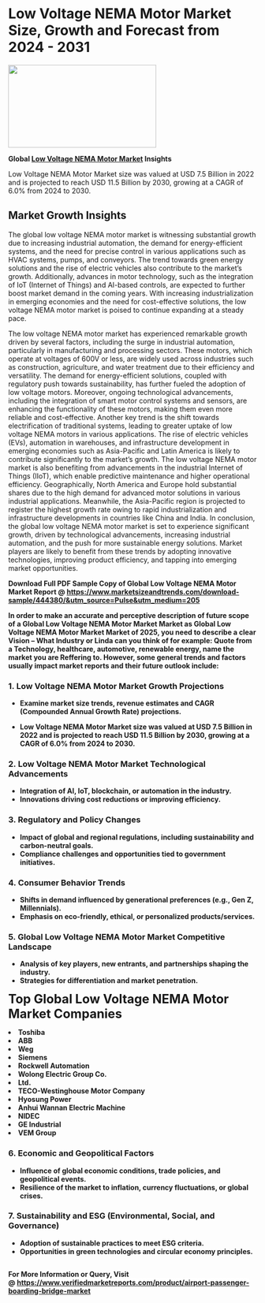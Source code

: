 <H1>Low Voltage NEMA Motor Market Size, Growth and Forecast from 2024 - 2031</H1><img class="aligncenter size-medium wp-image-584254" src="https://thirdeyenews.in/wp-content/uploads/2024/09/Global-Market-Research-300x168.jpeg" alt="" width="300" height="168" /><p><strong>Global&nbsp;<a href="https://www.marketsizeandtrends.com/download-sample/444380/&amp;utm_source=Pulse&amp;utm_medium=205">Low Voltage NEMA Motor Market</a> Insights</strong></p><p>Low Voltage NEMA Motor Market size was valued at USD 7.5 Billion in 2022 and is projected to reach USD 11.5 Billion by 2030, growing at a CAGR of 6.0% from 2024 to 2030.</p><p><h2>Market Growth Insights</h2> <p>The global low voltage NEMA motor market is witnessing substantial growth due to increasing industrial automation, the demand for energy-efficient systems, and the need for precise control in various applications such as HVAC systems, pumps, and conveyors. The trend towards green energy solutions and the rise of electric vehicles also contribute to the market’s growth. Additionally, advances in motor technology, such as the integration of IoT (Internet of Things) and AI-based controls, are expected to further boost market demand in the coming years. With increasing industrialization in emerging economies and the need for cost-effective solutions, the low voltage NEMA motor market is poised to continue expanding at a steady pace.</p> <p><strong></strong></p> <p>The low voltage NEMA motor market has experienced remarkable growth driven by several factors, including the surge in industrial automation, particularly in manufacturing and processing sectors. These motors, which operate at voltages of 600V or less, are widely used across industries such as construction, agriculture, and water treatment due to their efficiency and versatility. The demand for energy-efficient solutions, coupled with regulatory push towards sustainability, has further fueled the adoption of low voltage motors. Moreover, ongoing technological advancements, including the integration of smart motor control systems and sensors, are enhancing the functionality of these motors, making them even more reliable and cost-effective. Another key trend is the shift towards electrification of traditional systems, leading to greater uptake of low voltage NEMA motors in various applications. The rise of electric vehicles (EVs), automation in warehouses, and infrastructure development in emerging economies such as Asia-Pacific and Latin America is likely to contribute significantly to the market’s growth. The low voltage NEMA motor market is also benefiting from advancements in the industrial Internet of Things (IIoT), which enable predictive maintenance and higher operational efficiency. Geographically, North America and Europe hold substantial shares due to the high demand for advanced motor solutions in various industrial applications. Meanwhile, the Asia-Pacific region is projected to register the highest growth rate owing to rapid industrialization and infrastructure developments in countries like China and India. In conclusion, the global low voltage NEMA motor market is set to experience significant growth, driven by technological advancements, increasing industrial automation, and the push for more sustainable energy solutions. Market players are likely to benefit from these trends by adopting innovative technologies, improving product efficiency, and tapping into emerging market opportunities.</p> <p><strong></p><p><span class=""><strong>Download Full PDF Sample Copy of Global Low Voltage NEMA Motor Market Report</strong> @ <a href="https://www.marketsizeandtrends.com/download-sample/444380/&amp;utm_source=Pulse&amp;utm_medium=205" target="_blank">https://www.marketsizeandtrends.com/download-sample/444380/&amp;utm_source=Pulse&amp;utm_medium=205</a></span></p><p>In order to make an accurate and perceptive description of future scope of a Global&nbsp;Low Voltage NEMA Motor Market Market as Global&nbsp;Low Voltage NEMA Motor Market Market of 2025, you need to describe a clear Vision &ndash; What Industry or Linda can you think of for example: Quote from a Technology, healthcare, automotive, renewable energy, name the market you are Reffering to. However, some general trends and factors usually impact market reports and their future outlook include:</p><h3>1.&nbsp;<strong>Low Voltage NEMA Motor Market Growth Projections</strong></h3><ul><li>Examine market size trends, revenue estimates and CAGR (Compounded Annual Growth Rate) projections.</li><li><p>Low Voltage NEMA Motor Market size was valued at USD 7.5 Billion in 2022 and is projected to reach USD 11.5 Billion by 2030, growing at a CAGR of 6.0% from 2024 to 2030.</p></li></ul><h3>2.&nbsp;<strong>Low Voltage NEMA Motor Market Technological Advancements</strong></h3><ul><li>Integration of AI, IoT, blockchain, or automation in the industry.</li><li>Innovations driving cost reductions or improving efficiency.</li></ul><h3>3.&nbsp;<strong>Regulatory and Policy Changes</strong></h3><ul><li>Impact of global and regional regulations, including sustainability and carbon-neutral goals.</li><li>Compliance challenges and opportunities tied to government initiatives.</li></ul><h3>4.&nbsp;<strong>Consumer Behavior Trends</strong></h3><ul><li>Shifts in demand influenced by generational preferences (e.g., Gen Z, Millennials).</li><li>Emphasis on eco-friendly, ethical, or personalized products/services.</li></ul><h3>5.&nbsp;<strong>Global Low Voltage NEMA Motor Market Competitive Landscape</strong></h3><ul><li>Analysis of key players, new entrants, and partnerships shaping the industry.</li><li>Strategies for differentiation and market penetration.</li></ul><p data-pm-slice="1 1 []"><span style="color: inherit; font-family: inherit; font-size: 25px;">Top Global Low Voltage NEMA Motor Market Companies</span></p><div class="" data-test-id=""><p><li>Toshiba</li><li> ABB</li><li> Weg</li><li> Siemens</li><li> Rockwell Automation</li><li> Wolong Electric Group Co.</li><li> Ltd.</li><li> TECO-Westinghouse Motor Company</li><li> Hyosung Power</li><li> Anhui Wannan Electric Machine</li><li> NIDEC</li><li> GE Industrial</li><li> VEM Group</li></p></div><h3>6.&nbsp;<strong>Economic and Geopolitical Factors</strong></h3><ul><li>Influence of global economic conditions, trade policies, and geopolitical events.</li><li>Resilience of the market to inflation, currency fluctuations, or global crises.</li></ul><h3>7.&nbsp;<strong>Sustainability and ESG (Environmental, Social, and Governance)</strong></h3><ul><li>Adoption of sustainable practices to meet ESG criteria.</li><li>Opportunities in green technologies and circular economy principles.</li></ul><h2><strong style="font-size: 14px;">For More Information or Query, Visit @&nbsp;</strong><a style="background-color: #ffffff; font-size: 14px;" href="https://www.marketsizeandtrends.com/report/low-voltage-nema-motor-market/" target="_blank">https://www.verifiedmarketreports.com/product/airport-passenger-boarding-bridge-market</a></h2>
